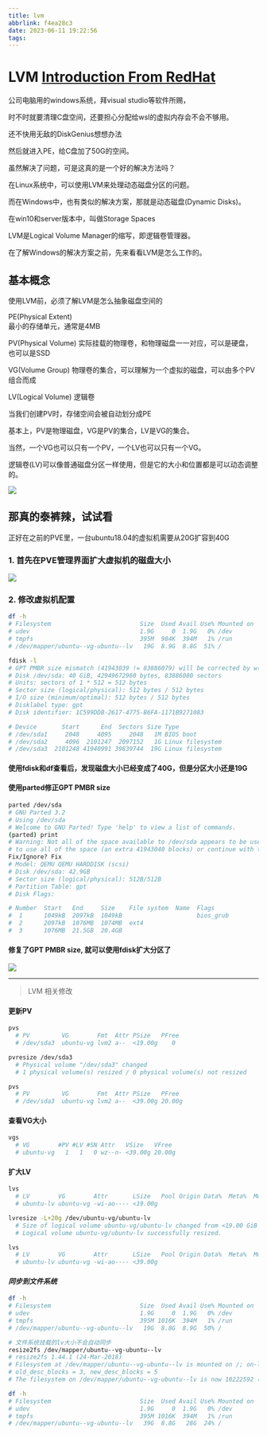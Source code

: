 ```yaml
---
title: lvm
abbrlink: f4ea28c3
date: 2023-06-11 19:22:56
tags:
---
```


# LVM [Introduction From RedHat](https://access.redhat.com/documentation/en-us/red_hat_enterprise_linux/7/html/logical_volume_manager_administration/lvm_definition)

公司电脑用的windows系统，拜visual studio等软件所赐，

时不时就要清理C盘空间，还要担心分配给wsl的虚拟内存会不会不够用。

还不快用无敌的DiskGenius想想办法

然后就进入PE，给C盘加了50G的空间。

虽然解决了问题，可是这真的是一个好的解决方法吗？

在Linux系统中，可以使用LVM来处理动态磁盘分区的问题。

而在Windows中，也有类似的解决方案，那就是动态磁盘(Dynamic Disks)。

在win10和server版本中，叫做Storage Spaces

LVM是Logical Volume Manager的缩写，即逻辑卷管理器。

在了解Windows的解决方案之前，先来看看LVM是怎么工作的。

## 基本概念

使用LVM前，必须了解LVM是怎么抽象磁盘空间的

PE(Physical Extent)  
最小的存储单元，通常是4MB

PV(Physical Volume)
实际挂载的物理卷，和物理磁盘一一对应，可以是硬盘，也可以是SSD

VG(Volume Group)
物理卷的集合，可以理解为一个虚拟的磁盘，可以由多个PV组合而成

LV(Logical Volume)
逻辑卷

当我们创建PV时，存储空间会被自动划分成PE

基本上，PV是物理磁盘，VG是PV的集合，LV是VG的集合。

当然，一个VG也可以只有一个PV，一个LV也可以只有一个VG。

逻辑卷(LV)可以像普通磁盘分区一样使用，但是它的大小和位置都是可以动态调整的。

![](lvm_architecture.png)


## 那真的泰裤辣，试试看

正好在之前的PVE里，一台ubuntu18.04的虚拟机需要从20G扩容到40G

### 1. 首先在PVE管理界面扩大虚拟机的磁盘大小
![](pve.png)

### 2. 修改虚拟机配置
```bash
df -h
# Filesystem                         Size  Used Avail Use% Mounted on
# udev                               1.9G     0  1.9G   0% /dev
# tmpfs                              395M  984K  394M   1% /run
# /dev/mapper/ubuntu--vg-ubuntu--lv   19G  8.9G  8.8G  51% /
```
```bash
fdisk -l
# GPT PMBR size mismatch (41943039 != 83886079) will be corrected by w(rite).
# Disk /dev/sda: 40 GiB, 42949672960 bytes, 83886080 sectors
# Units: sectors of 1 * 512 = 512 bytes
# Sector size (logical/physical): 512 bytes / 512 bytes
# I/O size (minimum/optimal): 512 bytes / 512 bytes
# Disklabel type: gpt
# Disk identifier: 1C599DDB-2617-4775-B6FA-1171B9271083

# Device       Start      End  Sectors Size Type
# /dev/sda1     2048     4095     2048   1M BIOS boot
# /dev/sda2     4096  2101247  2097152   1G Linux filesystem
# /dev/sda3  2101248 41940991 39839744  19G Linux filesystem
```
#### 使用fdisk和df查看后，发现磁盘大小已经变成了40G，但是分区大小还是19G
#### 使用parted修正GPT PMBR size

```bash
parted /dev/sda
# GNU Parted 3.2
# Using /dev/sda
# Welcome to GNU Parted! Type 'help' to view a list of commands.
(parted) print
# Warning: Not all of the space available to /dev/sda appears to be used, you can fix the GPT
# to use all of the space (an extra 41943040 blocks) or continue with the current setting?
Fix/Ignore? Fix
# Model: QEMU QEMU HARDDISK (scsi)
# Disk /dev/sda: 42.9GB
# Sector size (logical/physical): 512B/512B
# Partition Table: gpt
# Disk Flags:

# Number  Start   End     Size    File system  Name  Flags
#  1      1049kB  2097kB  1049kB                     bios_grub
#  2      2097kB  1076MB  1074MB  ext4
#  3      1076MB  21.5GB  20.4GB

```

#### 修复了GPT PMBR size, 就可以使用fdisk扩大分区了
![](repartition.png)

---

> LVM 相关修改


#### **更新PV**
```bash
pvs  
  # PV         VG        Fmt  Attr PSize   PFree
  # /dev/sda3  ubuntu-vg lvm2 a--  <19.00g    0

pvresize /dev/sda3
  # Physical volume "/dev/sda3" changed
  # 1 physical volume(s) resized / 0 physical volume(s) not resized

pvs
  # PV         VG        Fmt  Attr PSize   PFree
  # /dev/sda3  ubuntu-vg lvm2 a--  <39.00g 20.00g
```

#### **查看VG大小**
```bash
vgs
  # VG        #PV #LV #SN Attr   VSize   VFree
  # ubuntu-vg   1   1   0 wz--n- <39.00g 20.00g
```

#### **扩大LV**
```bash
lvs
  # LV        VG        Attr       LSize   Pool Origin Data%  Meta%  Move Log Cpy%Sync Convert
  # ubuntu-lv ubuntu-vg -wi-ao---- <19.00g

lvresize -L+20g /dev/ubuntu-vg/ubuntu-lv
  # Size of logical volume ubuntu-vg/ubuntu-lv changed from <19.00 GiB (4863 extents) to <39.00 GiB (9983 extents).
  # Logical volume ubuntu-vg/ubuntu-lv successfully resized.

lvs
  # LV        VG        Attr       LSize   Pool Origin Data%  Meta%  Move Log Cpy%Sync Convert
  # ubuntu-lv ubuntu-vg -wi-ao---- <39.00g
```

#### ***同步到文件系统***
```bash
df -h
# Filesystem                         Size  Used Avail Use% Mounted on
# udev                               1.9G     0  1.9G   0% /dev
# tmpfs                              395M 1016K  394M   1% /run
# /dev/mapper/ubuntu--vg-ubuntu--lv   19G  8.8G  8.9G  50% / 

# 文件系统挂载的lv大小不会自动同步
resize2fs /dev/mapper/ubuntu--vg-ubuntu--lv
# resize2fs 1.44.1 (24-Mar-2018)
# Filesystem at /dev/mapper/ubuntu--vg-ubuntu--lv is mounted on /; on-line resizing required
# old_desc_blocks = 3, new_desc_blocks = 5
# The filesystem on /dev/mapper/ubuntu--vg-ubuntu--lv is now 10222592 (4k) blocks long.

df -h
# Filesystem                         Size  Used Avail Use% Mounted on
# udev                               1.9G     0  1.9G   0% /dev
# tmpfs                              395M 1016K  394M   1% /run
# /dev/mapper/ubuntu--vg-ubuntu--lv   39G  8.8G   28G  24% /
```